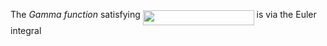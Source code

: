 The *Gamma function* satisfying <img src="./svgs/a5b96bf2d8bd9059bb958841ba3f2beb.svg?sanitize=true&invert_in_darkmode" align=middle width=177.77390234999996pt height=24.65753399999998pt/> is via the Euler integral
